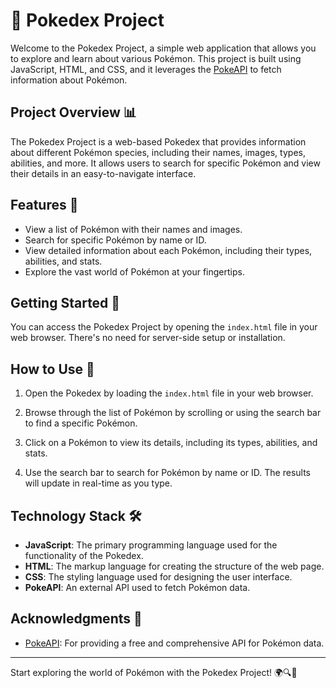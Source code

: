 # 🌟 Pokedex Project

Welcome to the Pokedex Project, a simple web application that allows you to explore and learn about various Pokémon. This project is built using JavaScript, HTML, and CSS, and it leverages the [PokeAPI](https://pokeapi.co/api/) to fetch information about Pokémon.

## Project Overview 📊

The Pokedex Project is a web-based Pokedex that provides information about different Pokémon species, including their names, images, types, abilities, and more. It allows users to search for specific Pokémon and view their details in an easy-to-navigate interface.

## Features 🌟

- View a list of Pokémon with their names and images.
- Search for specific Pokémon by name or ID.
- View detailed information about each Pokémon, including their types, abilities, and stats.
- Explore the vast world of Pokémon at your fingertips.

## Getting Started 🚀

You can access the Pokedex Project by opening the `index.html` file in your web browser. There's no need for server-side setup or installation.

## How to Use 🧭

1. Open the Pokedex by loading the `index.html` file in your web browser.

2. Browse through the list of Pokémon by scrolling or using the search bar to find a specific Pokémon.

3. Click on a Pokémon to view its details, including its types, abilities, and stats.

4. Use the search bar to search for Pokémon by name or ID. The results will update in real-time as you type.

## Technology Stack 🛠️

- **JavaScript**: The primary programming language used for the functionality of the Pokedex.
- **HTML**: The markup language for creating the structure of the web page.
- **CSS**: The styling language used for designing the user interface.
- **PokeAPI**: An external API used to fetch Pokémon data.

## Acknowledgments 🙏

- [PokeAPI](https://pokeapi.co/api/): For providing a free and comprehensive API for Pokémon data.

---

Start exploring the world of Pokémon with the Pokedex Project! 🌍🔍📖
